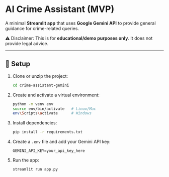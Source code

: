 # AI Crime Assistant (MVP)

A minimal **Streamlit app** that uses **Google Gemini API** to provide general guidance for crime-related queries.

⚠️ Disclaimer: This is for **educational/demo purposes only**. It does not provide legal advice.

---

## 🚀 Setup

1. Clone or unzip the project:
   ```bash
   cd crime-assistant-gemini
   ```

2. Create and activate a virtual environment:
   ```bash
   python -m venv env
   source env/bin/activate   # Linux/Mac
   env\Scripts\activate      # Windows
   ```

3. Install dependencies:
   ```bash
   pip install -r requirements.txt
   ```

4. Create a `.env` file and add your Gemini API key:
   ```
   GEMINI_API_KEY=your_api_key_here
   ```

5. Run the app:
   ```bash
   streamlit run app.py
   ```

